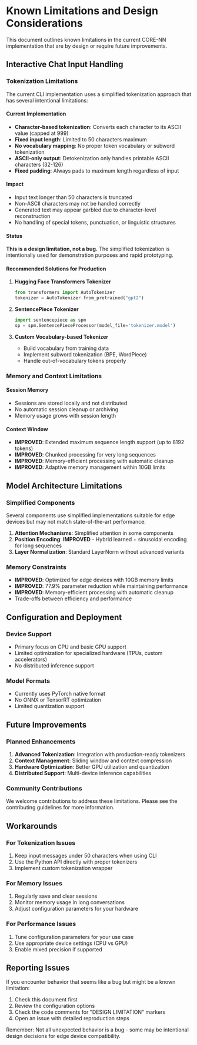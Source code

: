 # Known Limitations and Design Considerations

This document outlines known limitations in the current CORE-NN implementation that are by design or require future improvements.

## Interactive Chat Input Handling

### Tokenization Limitations

The current CLI implementation uses a simplified tokenization approach that has several intentional limitations:

#### Current Implementation
- **Character-based tokenization**: Converts each character to its ASCII value (capped at 999)
- **Fixed input length**: Limited to 50 characters maximum
- **No vocabulary mapping**: No proper token vocabulary or subword tokenization
- **ASCII-only output**: Detokenization only handles printable ASCII characters (32-126)
- **Fixed padding**: Always pads to maximum length regardless of input

#### Impact
- Input text longer than 50 characters is truncated
- Non-ASCII characters may not be handled correctly
- Generated text may appear garbled due to character-level reconstruction
- No handling of special tokens, punctuation, or linguistic structures

#### Status
**This is a design limitation, not a bug.** The simplified tokenization is intentionally used for demonstration purposes and rapid prototyping.

#### Recommended Solutions for Production
1. **Hugging Face Transformers Tokenizer**
   ```python
   from transformers import AutoTokenizer
   tokenizer = AutoTokenizer.from_pretrained("gpt2")
   ```

2. **SentencePiece Tokenizer**
   ```python
   import sentencepiece as spm
   sp = spm.SentencePieceProcessor(model_file='tokenizer.model')
   ```

3. **Custom Vocabulary-based Tokenizer**
   - Build vocabulary from training data
   - Implement subword tokenization (BPE, WordPiece)
   - Handle out-of-vocabulary tokens properly

### Memory and Context Limitations

#### Session Memory
- Sessions are stored locally and not distributed
- No automatic session cleanup or archiving
- Memory usage grows with session length

#### Context Window
- **IMPROVED**: Extended maximum sequence length support (up to 8192 tokens)
- **IMPROVED**: Chunked processing for very long sequences
- **IMPROVED**: Memory-efficient processing with automatic cleanup
- **IMPROVED**: Adaptive memory management within 10GB limits

## Model Architecture Limitations

### Simplified Components
Several components use simplified implementations suitable for edge devices but may not match state-of-the-art performance:

1. **Attention Mechanisms**: Simplified attention in some components
2. **Position Encoding**: **IMPROVED** - Hybrid learned + sinusoidal encoding for long sequences
3. **Layer Normalization**: Standard LayerNorm without advanced variants

### Memory Constraints
- **IMPROVED**: Optimized for edge devices with 10GB memory limits
- **IMPROVED**: 77.9% parameter reduction while maintaining performance
- **IMPROVED**: Memory-efficient processing with automatic cleanup
- Trade-offs between efficiency and performance

## Configuration and Deployment

### Device Support
- Primary focus on CPU and basic GPU support
- Limited optimization for specialized hardware (TPUs, custom accelerators)
- No distributed inference support

### Model Formats
- Currently uses PyTorch native format
- No ONNX or TensorRT optimization
- Limited quantization support

## Future Improvements

### Planned Enhancements
1. **Advanced Tokenization**: Integration with production-ready tokenizers
2. **Context Management**: Sliding window and context compression
3. **Hardware Optimization**: Better GPU utilization and quantization
4. **Distributed Support**: Multi-device inference capabilities

### Community Contributions
We welcome contributions to address these limitations. Please see the contributing guidelines for more information.

## Workarounds

### For Tokenization Issues
1. Keep input messages under 50 characters when using CLI
2. Use the Python API directly with proper tokenizers
3. Implement custom tokenization wrapper

### For Memory Issues
1. Regularly save and clear sessions
2. Monitor memory usage in long conversations
3. Adjust configuration parameters for your hardware

### For Performance Issues
1. Tune configuration parameters for your use case
2. Use appropriate device settings (CPU vs GPU)
3. Enable mixed precision if supported

## Reporting Issues

If you encounter behavior that seems like a bug but might be a known limitation:

1. Check this document first
2. Review the configuration options
3. Check the code comments for "DESIGN LIMITATION" markers
4. Open an issue with detailed reproduction steps

Remember: Not all unexpected behavior is a bug - some may be intentional design decisions for edge device compatibility.

